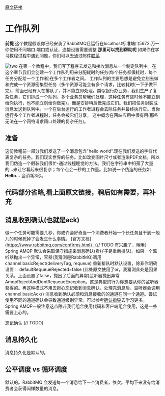 [原文链接](https://www.rabbitmq.com/tutorials/tutorial-two-spring-amqp.html)
# 工作队列
**前提**
这个教程假设你已经安装了RabbitMQ且运行在localhost标准端口5672.万一你使用不同端口.端口或认证，连接设置需要调整
**那里可以找到帮助呢**
如果你在学习教程过程中遇到问题，你们可以去通过邮件[联系](https://groups.google.com/forum/#!forum/rabbitmq-users)

![two](https://www.rabbitmq.com/img/tutorials/python-two.png)
在第一个教程中，我们写了程序去发送和接收消息从一个制定队列中。在这个章节我们会创建一个工作队列用来分配耗时的任务(每个任务都很耗时，每个任务分配给一个工作者)在多个工作者之间。
工作队列的主要思想是避免立刻去做和完成一个资源密集型任务（多个资源可能会有多个请求，比较耗时(一下子做不完)，前面已经有人在排队了，并不能立即处理。类似银行办业务，我们生产了复杂任务，它们排成一个队列，多个业务员帮我们处理，这种任务有些时候不能立刻给你执行，也不能立刻给你做完）。而是安排稍后做完成它们。我们把任务封装成消息发送到队列中。一个在后台运行的工作者进程会去除任务并最终执行它。当你运行多个工作者进程时，任务会被它们分享。
这中概念在网站应用中很有用(那些无法在一个网络请求窗口处理的复杂任务)。
## 准备
这份教程前一部分我们发送了一个消息包含"hello world".现在我们发送的字符代表复杂的任务。我们现实世界的任务。比如改变图片尺寸或者渲染PDF文档。所以我们伪造一个假装我们很忙-通过线程睡觉的方法。我们在字符串中妇孺了大量的...来让它看起来很复杂；每个点会一秒的工作量。比如说一个伪造的任务如**Hello...** 会消耗3秒。

## 代码部分省略,看上面原文链接，稍后如有需要，再补充

## 消息收到确认(也就是ack)
做一个任务可能需要几秒，你或许会好奇当一个消费者开始一个长任务且干到一般儿的时候死掉了会发生什么事情。
[官方文档](https://www.rabbitmq.com/confirms.html）（// TODO 有兴趣了，瞅瞅）
Spring AMQP 默认会采取保守措施来消息确认(看样子是重新排队)。如果一个监听器抛出一个异常，容器(我猜测是RabbitMQ)调用
  channel.basicReject(deliveryTag, requeue)
重新排队时默认设置，除非你明确设置：
  defaultRequeueRejected=false
(此处原文使用了or，我猜测此处是因果关系，上面设置了false，抛出了后面的异常)监听器抛出异常AmqpRejectAndDontRequeueException。这是典型的行为你想要从你的监听器获得的。再这种模式不用去担心忘记收到消息确认。处理完消息后，监听器会调用
  channel.basicAck()
消息收到确认必须和消息接收的的通道在同一个通道。尝试使用不同的通道确认会导致通道级别异常。可以参考[确认指导](https://www.rabbitmq.com/confirms.html)去学习更多。Spring AMQP一般注意这点除非我们组合使用代码和客户端组合使用，这是一些需要上心的。

忘记确认
(// TODO)

## 消息持久化
消息持久化是默认的。

## 公平调度 vs 循环调度
默认的。RabbitMQ 会发送每一个消息给下一个消费者，依次。平均下来没有给消费者会获得同样数量的消息。

  
